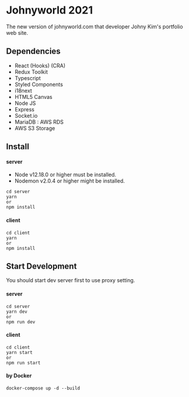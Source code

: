 # Johnyworld 2021
The new version of johnyworld.com that developer Johny Kim's portfolio web site.

## Dependencies
- React (Hooks) (CRA)
- Redux Toolkit
- Typescript
- Styled Components
- i18next
- HTML5 Canvas
- Node JS
- Express
- Socket.io
- MariaDB : AWS RDS
- AWS S3 Storage


## Install

#### server

- Node v12.18.0 or higher must be installed.
- Nodemon v2.0.4 or higher might be installed.

```
cd server
yarn
or
npm install
```

#### client

```
cd client
yarn
or 
npm install
```

## Start Development

You should start dev server first to use proxy setting.

#### server

```
cd server
yarn dev
or 
npm run dev
```

#### client

```
cd client
yarn start
or
npm run start
```

#### by Docker

```
docker-compose up -d --build
```